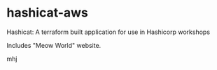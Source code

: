# hashicat-aws
Hashicat: A terraform built application for use in Hashicorp workshops

Includes "Meow World" website.

mhj